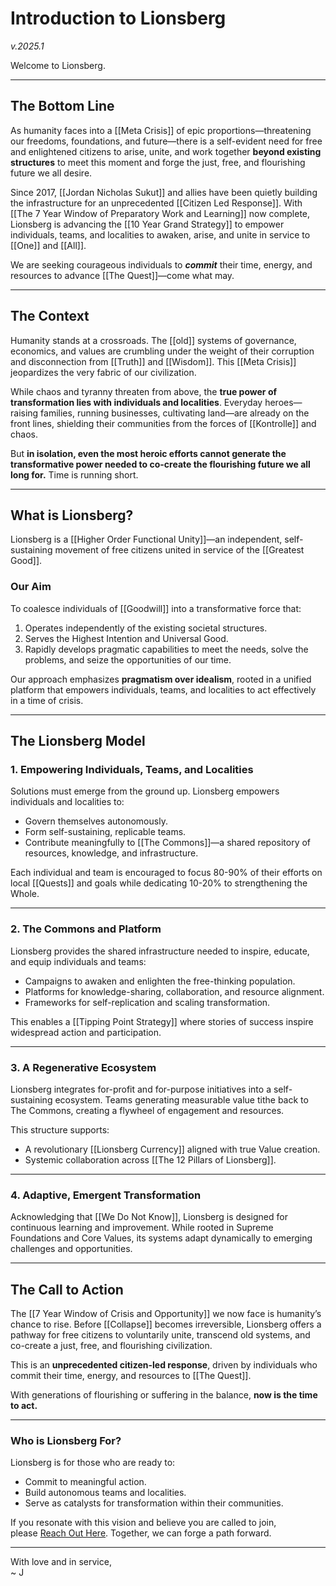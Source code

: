 # Introduction to Lionsberg 
*v.2025.1*

Welcome to Lionsberg.

---

## **The Bottom Line**

As humanity faces into a [[Meta Crisis]] of epic proportions—threatening our freedoms, foundations, and future—there is a self-evident need for free and enlightened citizens to arise, unite, and work together **beyond existing structures** to meet this moment and forge the just, free, and flourishing future we all desire.

Since 2017, [[Jordan Nicholas Sukut]] and allies have been quietly building the infrastructure for an unprecedented [[Citizen Led Response]]. With [[The 7 Year Window of Preparatory Work and Learning]] now complete, Lionsberg is advancing the [[10 Year Grand Strategy]] to empower individuals, teams, and localities to awaken, arise, and unite in service to [[One]] and [[All]]. 

We are seeking courageous individuals to _**commit**_ their time, energy, and resources to advance [[The Quest]]—come what may.

---

## **The Context**

Humanity stands at a crossroads. The [[old]] systems of governance, economics, and values are crumbling under the weight of their corruption and disconnection from [[Truth]] and [[Wisdom]]. This [[Meta Crisis]] jeopardizes the very fabric of our civilization.

While chaos and tyranny threaten from above, the **true power of transformation lies with individuals and localities**. Everyday heroes—raising families, running businesses, cultivating land—are already on the front lines, shielding their communities from the forces of [[Kontrolle]] and chaos.

But **in isolation, even the most heroic efforts cannot generate the transformative power needed to co-create the flourishing future we all long for.** Time is running short.

---

## **What is Lionsberg?**

Lionsberg is a [[Higher Order Functional Unity]]—an independent, self-sustaining movement of free citizens united in service of the [[Greatest Good]].

### **Our Aim**

To coalesce individuals of [[Goodwill]] into a transformative force that:

1. Operates independently of the existing societal structures.
2. Serves the Highest Intention and Universal Good.
3. Rapidly develops pragmatic capabilities to meet the needs, solve the problems, and seize the opportunities of our time.

Our approach emphasizes **pragmatism over idealism**, rooted in a unified platform that empowers individuals, teams, and localities to act effectively in a time of crisis.

---

## **The Lionsberg Model**

### **1. Empowering Individuals, Teams, and Localities**

Solutions must emerge from the ground up. Lionsberg empowers individuals and localities to:

- Govern themselves autonomously.
- Form self-sustaining, replicable teams.
- Contribute meaningfully to [[The Commons]]—a shared repository of resources, knowledge, and infrastructure.

Each individual and team is encouraged to focus 80-90% of their efforts on local [[Quests]] and goals while dedicating 10-20% to strengthening the Whole.

---

### **2. The Commons and Platform**

Lionsberg provides the shared infrastructure needed to inspire, educate, and equip individuals and teams:

- Campaigns to awaken and enlighten the free-thinking population.
- Platforms for knowledge-sharing, collaboration, and resource alignment.
- Frameworks for self-replication and scaling transformation.

This enables a [[Tipping Point Strategy]] where stories of success inspire widespread action and participation.

---

### **3. A Regenerative Ecosystem**

Lionsberg integrates for-profit and for-purpose initiatives into a self-sustaining ecosystem. Teams generating measurable value tithe back to The Commons, creating a flywheel of engagement and resources.

This structure supports:

- A revolutionary [[Lionsberg Currency]] aligned with true Value creation.
- Systemic collaboration across [[The 12 Pillars of Lionsberg]].

---

### **4. Adaptive, Emergent Transformation**

Acknowledging that [[We Do Not Know]], Lionsberg is designed for continuous learning and improvement. While rooted in Supreme Foundations and Core Values, its systems adapt dynamically to emerging challenges and opportunities.

---

## **The Call to Action**

The [[7 Year Window of Crisis and Opportunity]] we now face is humanity’s chance to rise. Before [[Collapse]] becomes irreversible, Lionsberg offers a pathway for free citizens to voluntarily unite, transcend old systems, and co-create a just, free, and flourishing civilization.

This is an **unprecedented citizen-led response**, driven by individuals who commit their time, energy, and resources to [[The Quest]].

With generations of flourishing or suffering in the balance, **now is the time to act.**

---

### **Who is Lionsberg For?**

Lionsberg is for those who are ready to:

- Commit to meaningful action.
- Build autonomous teams and localities.
- Serve as catalysts for transformation within their communities.

If you resonate with this vision and believe you are called to join, please [Reach Out Here](X). Together, we can forge a path forward.

---

With love and in service,  
~ J


